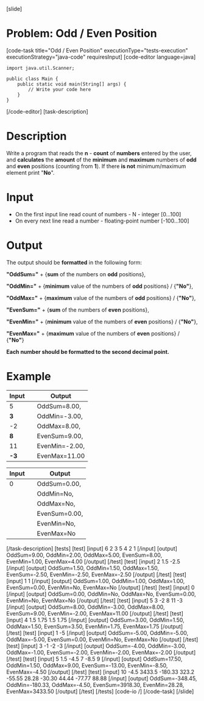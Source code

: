 [slide]
# Problem: Odd / Even Position
[code-task title="Odd / Even Position" executionType="tests-execution" executionStrategy="java-code" requiresInput]
[code-editor language=java]
```
import java.util.Scanner;

public class Main {
    public static void main(String[] args) {
        // Write your code here
    }
}
```
[/code-editor]
[task-description]
# Description

Write a program that reads the **n** - **count** of **numbers** entered by the user, and **calculates** the **amount** of the **minimum** and **maximum** numbers of **odd** and **even** positions (counting from **1**). If there **is not** minimum/maximum element print "**No**".

# Input

- On the first input line read count of numbers - N - integer \[0...100\]
- On every next line read a number - floating-point number \[-100...100\]

# Output

The output should be **formatted** in the following form:

**"OddSum="** + \{**sum** of the numbers on **odd** positions\},

**"OddMin="** + \{**minimum** value of the numbers of **odd** positions\} / \{**"No"**\},

**"OddMax="** + \{**maximum** value of the numbers of **odd** positions\} / \{**"No"**\},

**"EvenSum="** + \{**sum** of the numbers of **even** positions\},

**"EvenMin="** + \{**minimum** value of the numbers of **even** positions\} / \{**"No"**\},

**"EvenMax="** + \{**maximum** value of the numbers of **even** positions\} / \{**"No"**\}

**Each number should be formatted to the second decimal point.**

# Example

| **Input** | | **Output** |   
| --- | --- | --- |
| 5 | | OddSum=8.00, | |
| **3** | | OddMin=-3.00, |
| -2 | | OddMax=8.00, | | |
| **8** | | EvenSum=9.00, | |
| 11 | | EvenMin=-2.00, | | 
| **-3** | | EvenMax=11.00 |


| **Input** | | **Output** |
| --- | --- | --- |
| 0 | | OddSum=0.00, |
| | | OddMin=No, |
| | | OddMax=No, |
| | | EvenSum=0.00, |
| | | EvenMin=No, |
| | | EvenMax=No |
[/task-description]
[tests]
[test]
[input]
6
2
3
5
4
2
1
[/input]
[output]
OddSum=9.00,
OddMin=2.00,
OddMax=5.00,
EvenSum=8.00,
EvenMin=1.00,
EvenMax=4.00
[/output]
[/test]
[test]
[input]
2
1.5
-2.5
[/input]
[output]
OddSum=1.50,
OddMin=1.50,
OddMax=1.50,
EvenSum=-2.50,
EvenMin=-2.50,
EvenMax=-2.50
[/output]
[/test]
[test]
[input]
1
1
[/input]
[output]
OddSum=1.00,
OddMin=1.00,
OddMax=1.00,
EvenSum=0.00,
EvenMin=No,
EvenMax=No
[/output]
[/test]
[test]
[input]
0
[/input]
[output]
OddSum=0.00,
OddMin=No,
OddMax=No,
EvenSum=0.00,
EvenMin=No,
EvenMax=No
[/output]
[/test]
[test]
[input]
5
3
-2
8
11
-3
[/input]
[output]
OddSum=8.00,
OddMin=-3.00,
OddMax=8.00,
EvenSum=9.00,
EvenMin=-2.00,
EvenMax=11.00
[/output]
[/test]
[test]
[input]
4
1.5
1.75
1.5
1.75
[/input]
[output]
OddSum=3.00,
OddMin=1.50,
OddMax=1.50,
EvenSum=3.50,
EvenMin=1.75,
EvenMax=1.75
[/output]
[/test]
[test]
[input]
1
-5
[/input]
[output]
OddSum=-5.00,
OddMin=-5.00,
OddMax=-5.00,
EvenSum=0.00,
EvenMin=No,
EvenMax=No
[/output]
[/test]
[test]
[input]
3
-1
-2
-3
[/input]
[output]
OddSum=-4.00,
OddMin=-3.00,
OddMax=-1.00,
EvenSum=-2.00,
EvenMin=-2.00,
EvenMax=-2.00
[/output]
[/test]
[test]
[input]
5
1.5
-4.5
7
-8.5
9
[/input]
[output]
OddSum=17.50,
OddMin=1.50,
OddMax=9.00,
EvenSum=-13.00,
EvenMin=-8.50,
EvenMax=-4.50
[/output]
[/test]
[test]
[input]
10
-4.5
3433.5
-180.33
323.2
-55.55
28.28
-30.30
44.44
-77.77
88.88
[/input]
[output]
OddSum=-348.45,
OddMin=-180.33,
OddMax=-4.50,
EvenSum=3918.30,
EvenMin=28.28,
EvenMax=3433.50
[/output]
[/test]
[/tests]
[code-io /]
[/code-task]
[/slide]